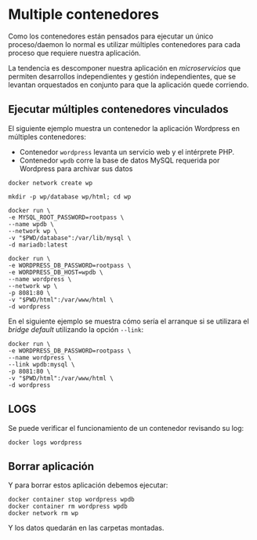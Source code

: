 # Multiple contenedores

Como los contenedores están pensados para ejecutar un único proceso/daemon lo normal es utilizar múltiples contenedores para cada proceso que requiere nuestra aplicación. 

La tendencia es descomponer nuestra aplicación en _microservicios_ que permiten desarrollos independientes y gestión independientes, que se levantan orquestados en conjunto para que la aplicación quede corriendo.

## Ejecutar múltiples contenedores vinculados

El siguiente ejemplo muestra un contenedor la aplicación Wordpress en múltiples contenedores:
* Contenedor `wordpress` levanta un servicio web y el intérprete PHP.
* Contenedor `wpdb` corre la base de datos MySQL requerida por Wordpress para archivar sus datos

```
docker network create wp 

mkdir -p wp/database wp/html; cd wp

docker run \
-e MYSQL_ROOT_PASSWORD=rootpass \
--name wpdb \
--network wp \
-v "$PWD/database":/var/lib/mysql \
-d mariadb:latest

docker run \
-e WORDPRESS_DB_PASSWORD=rootpass \
-e WORDPRESS_DB_HOST=wpdb \
--name wordpress \
--network wp \
-p 8081:80 \
-v "$PWD/html":/var/www/html \
-d wordpress
```

En el siguiente ejemplo se muestra cómo sería el arranque si se utilizara el _bridge default_ utilizando la opción `--link`:

```
docker run \
-e WORDPRESS_DB_PASSWORD=rootpass \
--name wordpress \
--link wpdb:mysql \
-p 8081:80 \
-v "$PWD/html":/var/www/html \
-d wordpress
```

## LOGS

Se puede verificar el funcionamiento de un contenedor revisando su log:

```
docker logs wordpress
```
 
## Borrar aplicación

Y para borrar estos aplicación debemos ejecutar:

```
docker container stop wordpress wpdb
docker container rm wordpress wpdb
docker network rm wp  
```

Y los datos quedarán en las carpetas montadas.

